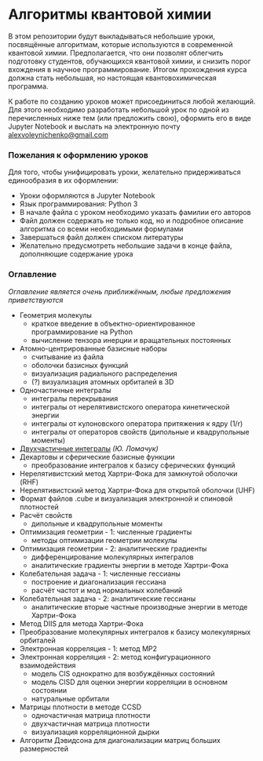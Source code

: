 # Алгоритмы квантовой химии

В этом репозитории будут выкладываться небольшие уроки, посвящённые алгоритмам, которые используются в современной квантовой химии. Предполагается, что они позволят облегчить подготовку студентов, обучающихся квантовой химии, и снизить порог вхождения в научное программирование. Итогом прохождения курса должна стать небольшая, но настоящая квантовохимическая программа.

К работе по созданию уроков может присоединиться любой желающий. Для этого необходимо разработать небольшой урок по одной из перечисленных ниже тем (или предложить свою), оформить его в виде Jupyter Notebook и выслать на электронную почту alexvoleynichenko@gmail.com

### Пожелания к оформлению уроков

Для того, чтобы унифицировать уроки, желательно придерживаться единообразия в их оформлении:

- Уроки оформляются в Jupyter Notebook
- Язык программирования: Python 3
- В начале файла с уроком необходимо указать фамилии его авторов
- Файл должен содержать не только код, но и подробное описание алгоритма со всеми необходимыми формулами
- Завершаться файл должен списком литературы
- Желательно предусмотреть небольшие задачи в конце файла, дополняющие содержание урока

### Оглавление

*Оглавление является очень приближённым, любые предложения приветствуются*

- Геометрия молекулы
    - краткое введение в объектно-ориентированное программирование на Python
    - вычисление тензора инерции и вращательных постоянных
- Атомно-центрированные базисные наборы
    - считывание из файла
    - оболочки базисных функций
    - визуализация радиального распределения
    - (?) визуализация атомных орбиталей в 3D
- Одночастичные интегралы
    - интегралы перекрывания
    - интегралы от нерелятивистского оператора кинетической энергии
    - интегралы от кулоновского оператора притяжения к ядру (1/r)
    - интегралы от операторов свойств (дипольные и квадрупольные моменты)
- [Двухчастичные интегралы](https://github.com/aoleynichenko/Quantum-Chemistry-Programming/blob/main/two_ints.ipynb) *(Ю. Ломачук)*
- Декартовы и сферические базисные функции
    - преобразование интегралов к базису сферических функций
- Нерелятивистский метод Хартри-Фока для замкнутой оболочки (RHF)
- Нерелятивистский метод Хартри-Фока для открытой оболочки (UHF)
- Формат файлов .cube и визуализация электронной и спиновой плотностей
- Расчёт свойств
    - дипольные и квадрупольные моменты
- Оптимизация геометрии - 1: численные градиенты
    - методы оптимизации геометрии молекулы
- Оптимизация геометрии - 2: аналитические градиенты
    - дифференцирование молекулярных интегралов
    - аналитические градиенты энергии в методе Хартри-Фока
- Колебательная задача - 1: численные гессианы
    - построение и диагонализация гессиана
    - расчёт частот и мод нормальных колебаний
- Колебательная задача - 2: аналитические гессианы
    - аналитические вторые частные производные энергии в методе Хартри-Фока
- Метод DIIS для метода Хартри-Фока
- Преобразование молекулярных интегралов к базису молекулярных орбиталей
- Электронная корреляция - 1: метод MP2
- Электронная корреляция - 2: метод конфигурационного взаимодействия
    - модель CIS однократно для возбуждённых состояний
    - модель CISD для оценки энергии корреляции в основном состоянии
    - натуральные орбитали
- Матрицы плотности в методе CCSD
    - одночастичная матрица плотности
    - двухчастичная матрица плотности
    - визуализация корреляционной дырки
- Алгоритм Дэвидсона для диагонализации матриц больших размерностей


